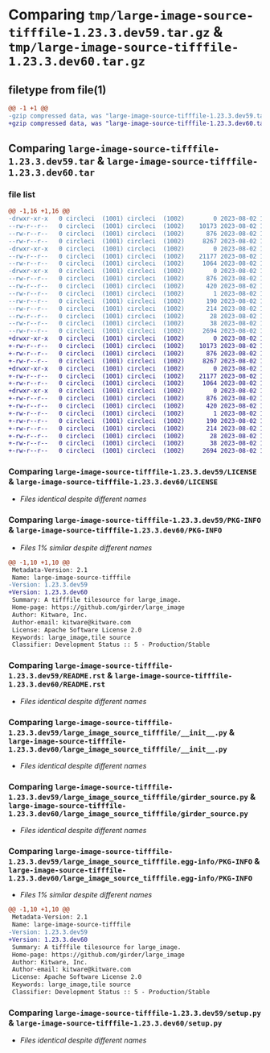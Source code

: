 # Comparing `tmp/large-image-source-tifffile-1.23.3.dev59.tar.gz` & `tmp/large-image-source-tifffile-1.23.3.dev60.tar.gz`

## filetype from file(1)

```diff
@@ -1 +1 @@
-gzip compressed data, was "large-image-source-tifffile-1.23.3.dev59.tar", last modified: Wed Aug  2 19:38:10 2023, max compression
+gzip compressed data, was "large-image-source-tifffile-1.23.3.dev60.tar", last modified: Wed Aug  2 19:38:21 2023, max compression
```

## Comparing `large-image-source-tifffile-1.23.3.dev59.tar` & `large-image-source-tifffile-1.23.3.dev60.tar`

### file list

```diff
@@ -1,16 +1,16 @@
-drwxr-xr-x   0 circleci  (1001) circleci  (1002)        0 2023-08-02 19:38:10.515242 large-image-source-tifffile-1.23.3.dev59/
--rw-r--r--   0 circleci  (1001) circleci  (1002)    10173 2023-08-02 19:38:10.000000 large-image-source-tifffile-1.23.3.dev59/LICENSE
--rw-r--r--   0 circleci  (1001) circleci  (1002)      876 2023-08-02 19:38:10.515242 large-image-source-tifffile-1.23.3.dev59/PKG-INFO
--rw-r--r--   0 circleci  (1001) circleci  (1002)     8267 2023-08-02 19:38:10.000000 large-image-source-tifffile-1.23.3.dev59/README.rst
-drwxr-xr-x   0 circleci  (1001) circleci  (1002)        0 2023-08-02 19:38:10.511242 large-image-source-tifffile-1.23.3.dev59/large_image_source_tifffile/
--rw-r--r--   0 circleci  (1001) circleci  (1002)    21177 2023-08-02 19:36:19.000000 large-image-source-tifffile-1.23.3.dev59/large_image_source_tifffile/__init__.py
--rw-r--r--   0 circleci  (1001) circleci  (1002)     1064 2023-08-02 19:36:19.000000 large-image-source-tifffile-1.23.3.dev59/large_image_source_tifffile/girder_source.py
-drwxr-xr-x   0 circleci  (1001) circleci  (1002)        0 2023-08-02 19:38:10.511242 large-image-source-tifffile-1.23.3.dev59/large_image_source_tifffile.egg-info/
--rw-r--r--   0 circleci  (1001) circleci  (1002)      876 2023-08-02 19:38:10.000000 large-image-source-tifffile-1.23.3.dev59/large_image_source_tifffile.egg-info/PKG-INFO
--rw-r--r--   0 circleci  (1001) circleci  (1002)      420 2023-08-02 19:38:10.000000 large-image-source-tifffile-1.23.3.dev59/large_image_source_tifffile.egg-info/SOURCES.txt
--rw-r--r--   0 circleci  (1001) circleci  (1002)        1 2023-08-02 19:38:10.000000 large-image-source-tifffile-1.23.3.dev59/large_image_source_tifffile.egg-info/dependency_links.txt
--rw-r--r--   0 circleci  (1001) circleci  (1002)      190 2023-08-02 19:38:10.000000 large-image-source-tifffile-1.23.3.dev59/large_image_source_tifffile.egg-info/entry_points.txt
--rw-r--r--   0 circleci  (1001) circleci  (1002)      214 2023-08-02 19:38:10.000000 large-image-source-tifffile-1.23.3.dev59/large_image_source_tifffile.egg-info/requires.txt
--rw-r--r--   0 circleci  (1001) circleci  (1002)       28 2023-08-02 19:38:10.000000 large-image-source-tifffile-1.23.3.dev59/large_image_source_tifffile.egg-info/top_level.txt
--rw-r--r--   0 circleci  (1001) circleci  (1002)       38 2023-08-02 19:38:10.515242 large-image-source-tifffile-1.23.3.dev59/setup.cfg
--rw-r--r--   0 circleci  (1001) circleci  (1002)     2694 2023-08-02 19:36:19.000000 large-image-source-tifffile-1.23.3.dev59/setup.py
+drwxr-xr-x   0 circleci  (1001) circleci  (1002)        0 2023-08-02 19:38:21.539166 large-image-source-tifffile-1.23.3.dev60/
+-rw-r--r--   0 circleci  (1001) circleci  (1002)    10173 2023-08-02 19:38:21.000000 large-image-source-tifffile-1.23.3.dev60/LICENSE
+-rw-r--r--   0 circleci  (1001) circleci  (1002)      876 2023-08-02 19:38:21.539166 large-image-source-tifffile-1.23.3.dev60/PKG-INFO
+-rw-r--r--   0 circleci  (1001) circleci  (1002)     8267 2023-08-02 19:38:21.000000 large-image-source-tifffile-1.23.3.dev60/README.rst
+drwxr-xr-x   0 circleci  (1001) circleci  (1002)        0 2023-08-02 19:38:21.539166 large-image-source-tifffile-1.23.3.dev60/large_image_source_tifffile/
+-rw-r--r--   0 circleci  (1001) circleci  (1002)    21177 2023-08-02 19:36:33.000000 large-image-source-tifffile-1.23.3.dev60/large_image_source_tifffile/__init__.py
+-rw-r--r--   0 circleci  (1001) circleci  (1002)     1064 2023-08-02 19:36:33.000000 large-image-source-tifffile-1.23.3.dev60/large_image_source_tifffile/girder_source.py
+drwxr-xr-x   0 circleci  (1001) circleci  (1002)        0 2023-08-02 19:38:21.539166 large-image-source-tifffile-1.23.3.dev60/large_image_source_tifffile.egg-info/
+-rw-r--r--   0 circleci  (1001) circleci  (1002)      876 2023-08-02 19:38:21.000000 large-image-source-tifffile-1.23.3.dev60/large_image_source_tifffile.egg-info/PKG-INFO
+-rw-r--r--   0 circleci  (1001) circleci  (1002)      420 2023-08-02 19:38:21.000000 large-image-source-tifffile-1.23.3.dev60/large_image_source_tifffile.egg-info/SOURCES.txt
+-rw-r--r--   0 circleci  (1001) circleci  (1002)        1 2023-08-02 19:38:21.000000 large-image-source-tifffile-1.23.3.dev60/large_image_source_tifffile.egg-info/dependency_links.txt
+-rw-r--r--   0 circleci  (1001) circleci  (1002)      190 2023-08-02 19:38:21.000000 large-image-source-tifffile-1.23.3.dev60/large_image_source_tifffile.egg-info/entry_points.txt
+-rw-r--r--   0 circleci  (1001) circleci  (1002)      214 2023-08-02 19:38:21.000000 large-image-source-tifffile-1.23.3.dev60/large_image_source_tifffile.egg-info/requires.txt
+-rw-r--r--   0 circleci  (1001) circleci  (1002)       28 2023-08-02 19:38:21.000000 large-image-source-tifffile-1.23.3.dev60/large_image_source_tifffile.egg-info/top_level.txt
+-rw-r--r--   0 circleci  (1001) circleci  (1002)       38 2023-08-02 19:38:21.543166 large-image-source-tifffile-1.23.3.dev60/setup.cfg
+-rw-r--r--   0 circleci  (1001) circleci  (1002)     2694 2023-08-02 19:36:33.000000 large-image-source-tifffile-1.23.3.dev60/setup.py
```

### Comparing `large-image-source-tifffile-1.23.3.dev59/LICENSE` & `large-image-source-tifffile-1.23.3.dev60/LICENSE`

 * *Files identical despite different names*

### Comparing `large-image-source-tifffile-1.23.3.dev59/PKG-INFO` & `large-image-source-tifffile-1.23.3.dev60/PKG-INFO`

 * *Files 1% similar despite different names*

```diff
@@ -1,10 +1,10 @@
 Metadata-Version: 2.1
 Name: large-image-source-tifffile
-Version: 1.23.3.dev59
+Version: 1.23.3.dev60
 Summary: A tifffile tilesource for large_image.
 Home-page: https://github.com/girder/large_image
 Author: Kitware, Inc.
 Author-email: kitware@kitware.com
 License: Apache Software License 2.0
 Keywords: large_image,tile source
 Classifier: Development Status :: 5 - Production/Stable
```

### Comparing `large-image-source-tifffile-1.23.3.dev59/README.rst` & `large-image-source-tifffile-1.23.3.dev60/README.rst`

 * *Files identical despite different names*

### Comparing `large-image-source-tifffile-1.23.3.dev59/large_image_source_tifffile/__init__.py` & `large-image-source-tifffile-1.23.3.dev60/large_image_source_tifffile/__init__.py`

 * *Files identical despite different names*

### Comparing `large-image-source-tifffile-1.23.3.dev59/large_image_source_tifffile/girder_source.py` & `large-image-source-tifffile-1.23.3.dev60/large_image_source_tifffile/girder_source.py`

 * *Files identical despite different names*

### Comparing `large-image-source-tifffile-1.23.3.dev59/large_image_source_tifffile.egg-info/PKG-INFO` & `large-image-source-tifffile-1.23.3.dev60/large_image_source_tifffile.egg-info/PKG-INFO`

 * *Files 1% similar despite different names*

```diff
@@ -1,10 +1,10 @@
 Metadata-Version: 2.1
 Name: large-image-source-tifffile
-Version: 1.23.3.dev59
+Version: 1.23.3.dev60
 Summary: A tifffile tilesource for large_image.
 Home-page: https://github.com/girder/large_image
 Author: Kitware, Inc.
 Author-email: kitware@kitware.com
 License: Apache Software License 2.0
 Keywords: large_image,tile source
 Classifier: Development Status :: 5 - Production/Stable
```

### Comparing `large-image-source-tifffile-1.23.3.dev59/setup.py` & `large-image-source-tifffile-1.23.3.dev60/setup.py`

 * *Files identical despite different names*

